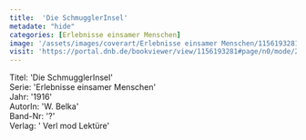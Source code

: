 ```yaml
---
title:  'Die SchmugglerInsel'
metadate: "hide"
categories: [Erlebnisse einsamer Menschen]
image: '/assets/images/coverart/Erlebnisse einsamer Menschen/1156193281_00000010.jpg'
visit: 'https://portal.dnb.de/bookviewer/view/1156193281#page/n0/mode/2up'
---
```

Titel: 'Die SchmugglerInsel' <br>
Serie: 'Erlebnisse einsamer Menschen' <br>
Jahr: '1916' <br>
AutorIn: 'W. Belka' <br>
Band-Nr: '?' <br>
Verlag: ' Verl mod Lektüre'